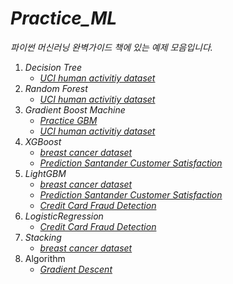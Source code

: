 # *Practice_ML*

*파이썬 머신러닝 완벽가이드 책에 있는 예제 모음입니다.*

1. *Decision Tree*
   - *[UCI human activitiy dataset](https://github.com/ominiv/Practice_ML/blob/master/Practice/UCI_Human_activity_dataset.ipynb)*
2. *Random Forest*
   - *[UCI human activitiy dataset](https://github.com/ominiv/Practice_ML/blob/master/Practice/UCI_Human_activity_dataset.ipynb)*
3. *Gradient Boost Machine*
   - *[Practice GBM](https://github.com/ominiv/Practice_ML/blob/master/Practice/Practice%20GBM.ipynb)*
   - *[UCI human activitiy dataset](https://github.com/ominiv/Practice_ML/blob/master/Practice/UCI_Human_activity_dataset.ipynb)*
4. *XGBoost*
   - *[breast cancer dataset](https://github.com/ominiv/Practice_ML/blob/master/Practice/breast%20cancer%20dataset.ipynb)*
   - *[Prediction Santander Customer Satisfaction](https://github.com/ominiv/Practice_ML/blob/master/Practice/prediction-santander-customer-satisfaction.ipynb)*
5. *LightGBM*
   - *[breast cancer dataset](https://github.com/ominiv/Practice_ML/blob/master/Practice/breast%20cancer%20dataset.ipynb)*
   - *[Prediction Santander Customer Satisfaction](https://github.com/ominiv/Practice_ML/blob/master/Practice/prediction-santander-customer-satisfaction.ipynb)*
   - *[Credit Card Fraud Detection](https://github.com/ominiv/Practice_ML/blob/master/Practice/credit-card-fraud-detection.ipynb)*
6. *LogisticRegression*
   - *[Credit Card Fraud Detection](https://github.com/ominiv/Practice_ML/blob/master/Practice/credit-card-fraud-detection.ipynb)*
7. *Stacking*
   - *[breast cancer dataset](https://github.com/ominiv/Practice_ML/blob/master/Practice/breast%20cancer%20dataset.ipynb)*
8. Algorithm
   - *[Gradient Descent](https://github.com/ominiv/Practice_ML/blob/master/Practice/Gradient%20Descent.ipynb)*

